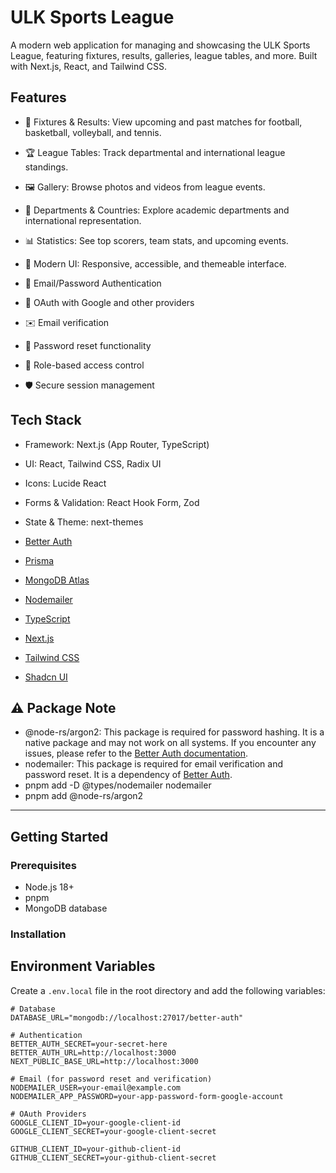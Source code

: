 # ULK Sports League

A modern web application for managing and showcasing the ULK Sports League, featuring fixtures, results, galleries, league tables, and more. Built with Next.js, React, and Tailwind CSS.

## Features

- 📅 Fixtures & Results: View upcoming and past matches for football, basketball, volleyball, and tennis.
- 🏆 League Tables: Track departmental and international league standings.
- 🖼️ Gallery: Browse photos and videos from league events.
- 🏫 Departments & Countries: Explore academic departments and international representation.
- 📊 Statistics: See top scorers, team stats, and upcoming events.
- 🎨 Modern UI: Responsive, accessible, and themeable interface.

- 🔐 Email/Password Authentication
- 🔄 OAuth with Google and other providers
- ✉️ Email verification
- 🔄 Password reset functionality
- 👥 Role-based access control
- 🛡️ Secure session management

## Tech Stack

- Framework: Next.js (App Router, TypeScript)
- UI: React, Tailwind CSS, Radix UI
- Icons: Lucide React
- Forms & Validation: React Hook Form, Zod
- State & Theme: next-themes

- [Better Auth](https://better-auth.com)
- [Prisma](https://www.prisma.io/)
- [MongoDB Atlas](https://www.mongodb.com/atlas)
- [Nodemailer](https://nodemailer.com/)
- [TypeScript](https://www.typescriptlang.org/)
- [Next.js](https://nextjs.org/)
- [Tailwind CSS](https://tailwindcss.com/)
- [Shadcn UI](https://ui.shadcn.com/)

## ⚠️ Package Note

- @node-rs/argon2: This package is required for password hashing. It is a native package and may not work on all systems. If you encounter any issues, please refer to the [Better Auth documentation](https://better-auth.com/docs).
- nodemailer: This package is required for email verification and password reset. It is a dependency of [Better Auth](https://better-auth.com).
- pnpm add -D @types/nodemailer nodemailer
- pnpm add @node-rs/argon2

---

## Getting Started

### Prerequisites

- Node.js 18+
- pnpm
- MongoDB database

### Installation

## Environment Variables

Create a `.env.local` file in the root directory and add the following variables:

```env
# Database
DATABASE_URL="mongodb://localhost:27017/better-auth"

# Authentication
BETTER_AUTH_SECRET=your-secret-here
BETTER_AUTH_URL=http://localhost:3000
NEXT_PUBLIC_BASE_URL=http://localhost:3000

# Email (for password reset and verification)
NODEMAILER_USER=your-email@example.com
NODEMAILER_APP_PASSWORD=your-app-password-form-google-account

# OAuth Providers
GOOGLE_CLIENT_ID=your-google-client-id
GOOGLE_CLIENT_SECRET=your-google-client-secret

GITHUB_CLIENT_ID=your-github-client-id
GITHUB_CLIENT_SECRET=your-github-client-secret
```
